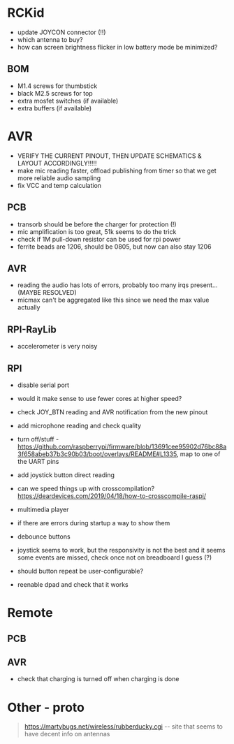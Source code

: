 # RCKid

- update JOYCON connector (!!)
- which antenna to buy? 
- how can screen brightness flicker in low battery mode be minimized? 

## BOM

- M1.4 screws for thumbstick
- black M2.5 screws for top
- extra mosfet switches (if available)
- extra buffers (if available)


# AVR

- VERIFY THE CURRENT PINOUT, THEN UPDATE SCHEMATICS & LAYOUT ACCORDINGLY!!!!!
- make mic reading faster, offload publishing from timer so that we get more reliable audio sampling
- fix VCC and temp calculation

## PCB

- transorb should be before the charger for protection (!) 
- mic amplification is too great, 51k seems to do the trick
- check if 1M pull-down resistor can be used for rpi power
- ferrite beads are 1206, should be 0805, but now can also stay 1206

## AVR

- reading the audio has lots of errors, probably too many irqs present... (MAYBE RESOLVED)
- micmax can't be aggregated like this since we need the max value actually

## RPI-RayLib

- accelerometer is very noisy

## RPI

- disable serial port
- would it make sense to use fewer cores at higher speed? 
- check JOY_BTN reading and AVR notification from the new pinout
- add microphone reading and check quality 

- turn off/stuff - https://github.com/raspberrypi/firmware/blob/13691cee95902d76bc88a3f658abeb37b3c90b03/boot/overlays/README#L1335, map to one of the UART pins 
- add joystick button direct reading

- can we speed things up with crosscompilation? https://deardevices.com/2019/04/18/how-to-crosscompile-raspi/

- multimedia player

- if there are errors during startup a way to show them
- debounce buttons
- joystick seems to work, but the responsivity is not the best and it seems some events are missed, check once not on breadboard I guess (?)

- should button repeat be user-configurable? 
- reenable dpad and check that it works

# Remote 

## PCB

## AVR

- check that charging is turned off when charging is done

# Other - proto

> https://martybugs.net/wireless/rubberducky.cgi -- site that seems to have decent info on antennas
